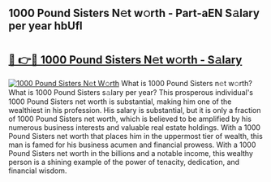 ## 1000 Pound Sisters N𝚎t w𝚘rth - Part-aEN S𝚊lary per year hbUfl

# <h2><a href="http://gc1hk2.nevu.top/?p=1000+Pound+Sisters">🔗 👉🔴 1000 Pound Sisters N𝚎t w𝚘rth - S𝚊lary</a></h2>

[![1000 Pound Sisters N𝚎t W𝚘rth](https://i.imgur.com/Oavwk0R.jpeg)](http://gc1hk2.nevu.top/?p=1000+Pound+Sisters)
What is 1000 Pound Sisters n𝚎t w𝚘rth? What is 1000 Pound Sisters s𝚊lary per year?
This prosperous individual's 1000 Pound Sisters net worth is substantial, making him one of the wealthiest in his profession. His salary is substantial, but it is only a fraction of 1000 Pound Sisters net worth, which is believed to be amplified by his numerous business interests and valuable real estate holdings. With a 1000 Pound Sisters net worth that places him in the uppermost tier of wealth, this man is famed for his business acumen and financial prowess. With a 1000 Pound Sisters net worth in the billions and a notable income, this wealthy person is a shining example of the power of tenacity, dedication, and financial wisdom.
